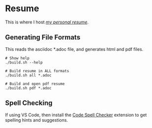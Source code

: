 # Resume

This is where I host *[my personal resume](resume-eddie-corrigall-20240324.pdf)*.

## Generating File Formats

This reads the asciidoc *.adoc file, and generates html and pdf files.

```shell
# Show help
./build.sh --help

# Build resume in ALL formats
./build.sh all *.adoc

# Build and open pdf resume
./build.sh pdf *.adoc
```

## Spell Checking

If using VS Code, then install the [Code Spell Checker](https://marketplace.visualstudio.com/items?itemName=streetsidesoftware.code-spell-checker) extension to get spelling hints and suggestions.
